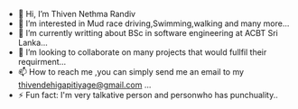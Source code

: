 - 👋 Hi, I’m Thiven Nethma Randiv 
- 👀 I’m interested in Mud race driving,Swimming,walking and many more...
- 🌱 I’m currently writting about BSc in software engineering at ACBT Sri Lanka...
- 💞️ I’m looking to collaborate on many projects that would fullfil their requirment...
- 📫 How to reach me ,you can simply send me an email to my thivendehigapitiyage@gmail.com ...
- ⚡ Fun fact: I'm very talkative person and personwho has punchuality..

<!---
Thiven899/Thiven899 is a ✨ special ✨ repository because its `README.md` (this file) appears on your GitHub profile.
You can click the Preview link to take a look at your changes.
--->
